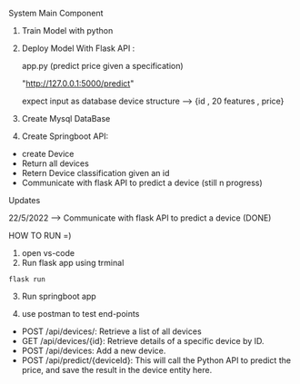 System Main Component

1) Train Model with python
2) Deploy Model With Flask API :
  
   app.py  (predict price given a specification)

   "http://127.0.0.1:5000/predict"

   expect input as database device structure --> {id , 20 features , price}
  
3) Create Mysql DataBase
4) Create Springboot API:
  - create Device
  - Return all devices
  - Retern Device classification given an id
  - Communicate with flask API to predict a device (still n progress)

Updates

22/5/2022 --> Communicate with flask API to predict a device (DONE)

HOW TO RUN =)

1) open vs-code
2) Run flask app using trminal
```
flask run
```
3) Run springboot app 

4) use postman to test end-points
- POST /api/devices/: Retrieve a list of all devices
- GET /api/devices/{id}: Retrieve details of a specific device by ID.
- POST /api/devices: Add a new device.
- POST /api/predict/{deviceId}: This will call the Python API to predict the price, and save the result in the device entity here.

